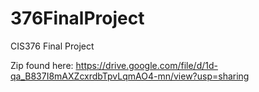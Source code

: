 # 376FinalProject
CIS376 Final Project

Zip found here: https://drive.google.com/file/d/1d-qa_B837I8mAXZcxrdbTpvLqmAO4-mn/view?usp=sharing
